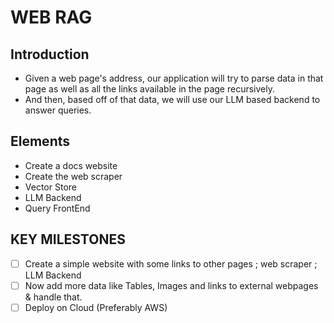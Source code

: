# WEB RAG

## Introduction
* Given a web page's address, our application will try to parse data in that page as well as all the
links available in the page recursively. 
* And then, based off of that data, we will use our LLM based backend to answer queries.


## Elements

-  Create a docs website
-  Create the web scraper
-  Vector Store
-  LLM Backend
-  Query FrontEnd


## KEY MILESTONES
- [ ] Create a simple website with some links to other pages ; web scraper ; LLM Backend
- [ ] Now add more data like Tables, Images and links to external webpages & handle that.
- [ ] Deploy on Cloud (Preferably AWS)